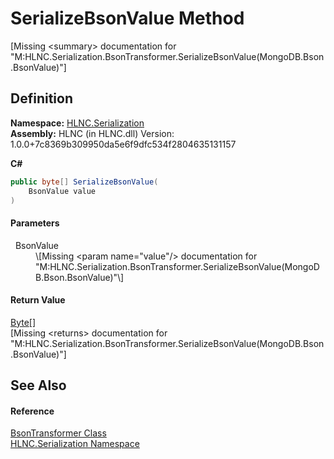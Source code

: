 # SerializeBsonValue Method


\[Missing &lt;summary&gt; documentation for "M:HLNC.Serialization.BsonTransformer.SerializeBsonValue(MongoDB.Bson.BsonValue)"\]



## Definition
**Namespace:** <a href="N_HLNC_Serialization">HLNC.Serialization</a>  
**Assembly:** HLNC (in HLNC.dll) Version: 1.0.0+7c8369b309950da5e6f9dfc534f2804635131157

**C#**
``` C#
public byte[] SerializeBsonValue(
	BsonValue value
)
```



#### Parameters
<dl><dt>  BsonValue</dt><dd>\[Missing &lt;param name="value"/&gt; documentation for "M:HLNC.Serialization.BsonTransformer.SerializeBsonValue(MongoDB.Bson.BsonValue)"\]</dd></dl>

#### Return Value
<a href="https://learn.microsoft.com/dotnet/api/system.byte" target="_blank" rel="noopener noreferrer">Byte</a>[]  
\[Missing &lt;returns&gt; documentation for "M:HLNC.Serialization.BsonTransformer.SerializeBsonValue(MongoDB.Bson.BsonValue)"\]

## See Also


#### Reference
<a href="T_HLNC_Serialization_BsonTransformer">BsonTransformer Class</a>  
<a href="N_HLNC_Serialization">HLNC.Serialization Namespace</a>  
